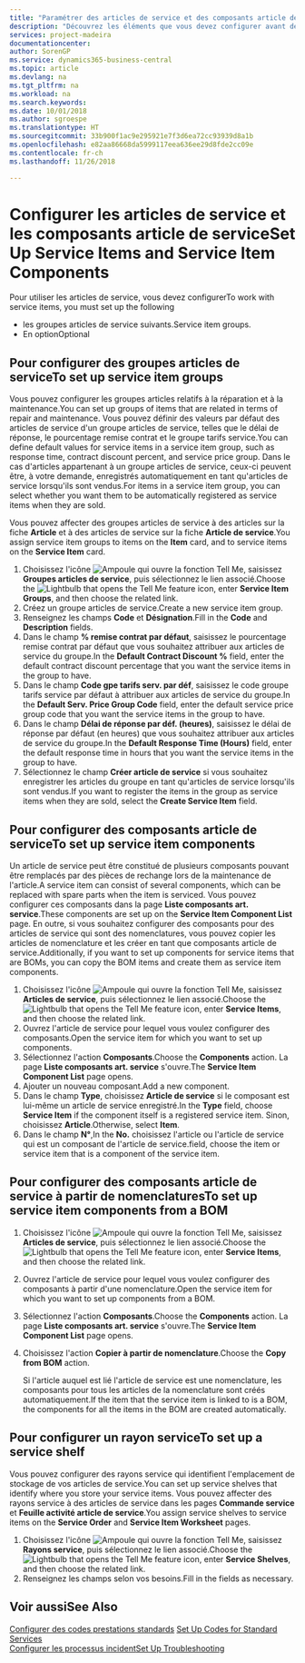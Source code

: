 ```yaml
---
title: "Paramétrer des articles de service et des composants article de service | Microsoft Docs"
description: "Découvrez les éléments que vous devez configurer avant de pouvoir utiliser des articles de service, notamment les valeurs par défaut telles que le délai de réponse, le pourcentage remise contrat et le groupe tarifs service."
services: project-madeira
documentationcenter: 
author: SorenGP
ms.service: dynamics365-business-central
ms.topic: article
ms.devlang: na
ms.tgt_pltfrm: na
ms.workload: na
ms.search.keywords: 
ms.date: 10/01/2018
ms.author: sgroespe
ms.translationtype: HT
ms.sourcegitcommit: 33b900f1ac9e295921e7f3d6ea72cc93939d8a1b
ms.openlocfilehash: e82aa86668da5999117eea636ee29d8fde2cc09e
ms.contentlocale: fr-ch
ms.lasthandoff: 11/26/2018

---
```

# <a name="set-up-service-items-and-service-item-components"></a><span data-ttu-id="f60f4-103">Configurer les articles de service et les composants article de service</span><span class="sxs-lookup"><span data-stu-id="f60f4-103">Set Up Service Items and Service Item Components</span></span>
<span data-ttu-id="f60f4-104">Pour utiliser les articles de service, vous devez configurer</span><span class="sxs-lookup"><span data-stu-id="f60f4-104">To work with service items, you must set up the following</span></span>

* <span data-ttu-id="f60f4-105">les groupes articles de service suivants.</span><span class="sxs-lookup"><span data-stu-id="f60f4-105">Service item groups.</span></span>
* <span data-ttu-id="f60f4-106">En option</span><span class="sxs-lookup"><span data-stu-id="f60f4-106">Optional</span></span>

## <a name="to-set-up-service-item-groups"></a><span data-ttu-id="f60f4-107">Pour configurer des groupes articles de service</span><span class="sxs-lookup"><span data-stu-id="f60f4-107">To set up service item groups</span></span>
<span data-ttu-id="f60f4-108">Vous pouvez configurer les groupes articles relatifs à la réparation et à la maintenance.</span><span class="sxs-lookup"><span data-stu-id="f60f4-108">You can set up groups of items that are related in terms of repair and maintenance.</span></span> <span data-ttu-id="f60f4-109">Vous pouvez définir des valeurs par défaut des articles de service d'un groupe articles de service, telles que le délai de réponse, le pourcentage remise contrat et le groupe tarifs service.</span><span class="sxs-lookup"><span data-stu-id="f60f4-109">You can define default values for service items in a service item group, such as response time, contract discount percent, and service price group.</span></span> <span data-ttu-id="f60f4-110">Dans le cas d'articles appartenant à un groupe articles de service, ceux-ci peuvent être, à votre demande, enregistrés automatiquement en tant qu'articles de service lorsqu'ils sont vendus.</span><span class="sxs-lookup"><span data-stu-id="f60f4-110">For items in a service item group, you can select whether you want them to be automatically registered as service items when they are sold.</span></span>  

<span data-ttu-id="f60f4-111">Vous pouvez affecter des groupes articles de service à des articles sur la fiche **Article** et à des articles de service sur la fiche **Article de service**.</span><span class="sxs-lookup"><span data-stu-id="f60f4-111">You assign service item groups to items on the **Item** card, and to service items on the **Service Item** card.</span></span>  

1. <span data-ttu-id="f60f4-112">Choisissez l'icône ![Ampoule qui ouvre la fonction Tell Me](media/ui-search/search_small.png "Dites-moi ce que vous voulez faire"), saisissez **Groupes articles de service**, puis sélectionnez le lien associé.</span><span class="sxs-lookup"><span data-stu-id="f60f4-112">Choose the ![Lightbulb that opens the Tell Me feature](media/ui-search/search_small.png "Tell me what you want to do") icon, enter **Service Item Groups**, and then choose the related link.</span></span>  
2. <span data-ttu-id="f60f4-113">Créez un groupe articles de service.</span><span class="sxs-lookup"><span data-stu-id="f60f4-113">Create a new service item group.</span></span>  
3. <span data-ttu-id="f60f4-114">Renseignez les champs **Code** et **Désignation**.</span><span class="sxs-lookup"><span data-stu-id="f60f4-114">Fill in the **Code** and **Description** fields.</span></span>  
4. <span data-ttu-id="f60f4-115">Dans le champ **% remise contrat par défaut**, saisissez le pourcentage remise contrat par défaut que vous souhaitez attribuer aux articles de service du groupe.</span><span class="sxs-lookup"><span data-stu-id="f60f4-115">In the **Default Contract Discount %** field, enter the default contract discount percentage that you want the service items in the group to have.</span></span>  
5. <span data-ttu-id="f60f4-116">Dans le champ **Code gpe tarifs serv. par déf**, saisissez le code groupe tarifs service par défaut à attribuer aux articles de service du groupe.</span><span class="sxs-lookup"><span data-stu-id="f60f4-116">In the **Default Serv. Price Group Code** field, enter the default service price group code that you want the service items in the group to have.</span></span>  
6. <span data-ttu-id="f60f4-117">Dans le champ **Délai de réponse par déf. (heures)**, saisissez le délai de réponse par défaut (en heures) que vous souhaitez attribuer aux articles de service du groupe.</span><span class="sxs-lookup"><span data-stu-id="f60f4-117">In the **Default Response Time (Hours)** field, enter the default response time in hours that you want the service items in the group to have.</span></span>  
7. <span data-ttu-id="f60f4-118">Sélectionnez le champ **Créer article de service** si vous souhaitez enregistrer les articles du groupe en tant qu'articles de service lorsqu'ils sont vendus.</span><span class="sxs-lookup"><span data-stu-id="f60f4-118">If you want to register the items in the group as service items when they are sold, select the **Create Service Item** field.</span></span>  

## <a name="to-set-up-service-item-components"></a><span data-ttu-id="f60f4-119">Pour configurer des composants article de service</span><span class="sxs-lookup"><span data-stu-id="f60f4-119">To set up service item components</span></span>
<span data-ttu-id="f60f4-120">Un article de service peut être constitué de plusieurs composants pouvant être remplacés par des pièces de rechange lors de la maintenance de l'article.</span><span class="sxs-lookup"><span data-stu-id="f60f4-120">A service item can consist of several components, which can be replaced with spare parts when the item is serviced.</span></span> <span data-ttu-id="f60f4-121">Vous pouvez configurer ces composants dans la page **Liste composants art. service**.</span><span class="sxs-lookup"><span data-stu-id="f60f4-121">These components are set up on the **Service Item Component List** page.</span></span> <span data-ttu-id="f60f4-122">En outre, si vous souhaitez configurer des composants pour des articles de service qui sont des nomenclatures, vous pouvez copier les articles de nomenclature et les créer en tant que composants article de service.</span><span class="sxs-lookup"><span data-stu-id="f60f4-122">Additionally, if you want to set up components for service items that are BOMs, you can copy the BOM items and create them as service item components.</span></span>

1. <span data-ttu-id="f60f4-123">Choisissez l'icône ![Ampoule qui ouvre la fonction Tell Me](media/ui-search/search_small.png "Dites-moi ce que vous voulez faire"), saisissez **Articles de service**, puis sélectionnez le lien associé.</span><span class="sxs-lookup"><span data-stu-id="f60f4-123">Choose the ![Lightbulb that opens the Tell Me feature](media/ui-search/search_small.png "Tell me what you want to do") icon, enter **Service Items**, and then choose the related link.</span></span>
2. <span data-ttu-id="f60f4-124">Ouvrez l'article de service pour lequel vous voulez configurer des composants.</span><span class="sxs-lookup"><span data-stu-id="f60f4-124">Open the service item for which you want to set up components.</span></span>  
3. <span data-ttu-id="f60f4-125">Sélectionnez l'action **Composants**.</span><span class="sxs-lookup"><span data-stu-id="f60f4-125">Choose the **Components** action.</span></span> <span data-ttu-id="f60f4-126">La page **Liste composants art. service** s'ouvre.</span><span class="sxs-lookup"><span data-stu-id="f60f4-126">The **Service Item Component List** page opens.</span></span>  
4. <span data-ttu-id="f60f4-127">Ajouter un nouveau composant.</span><span class="sxs-lookup"><span data-stu-id="f60f4-127">Add a new component.</span></span>  
5. <span data-ttu-id="f60f4-128">Dans le champ **Type**, choisissez **Article de service** si le composant est lui-même un article de service enregistré.</span><span class="sxs-lookup"><span data-stu-id="f60f4-128">In the **Type** field, choose **Service Item** if the component itself is a registered service item.</span></span> <span data-ttu-id="f60f4-129">Sinon, choisissez **Article**.</span><span class="sxs-lookup"><span data-stu-id="f60f4-129">Otherwise, select **Item**.</span></span>  
6. <span data-ttu-id="f60f4-130">Dans le champ **N°**,</span><span class="sxs-lookup"><span data-stu-id="f60f4-130">In the **No.**</span></span> <span data-ttu-id="f60f4-131">choisissez l'article ou l'article de service qui est un composant de l'article de service.</span><span class="sxs-lookup"><span data-stu-id="f60f4-131">field, choose the item or service item that is a component of the service item.</span></span>  

## <a name="to-set-up-service-item-components-from-a-bom"></a><span data-ttu-id="f60f4-132">Pour configurer des composants article de service à partir de nomenclatures</span><span class="sxs-lookup"><span data-stu-id="f60f4-132">To set up service item components from a BOM</span></span>
1.  <span data-ttu-id="f60f4-133">Choisissez l'icône ![Ampoule qui ouvre la fonction Tell Me](media/ui-search/search_small.png "Dites-moi ce que vous voulez faire"), saisissez **Articles de service**, puis sélectionnez le lien associé.</span><span class="sxs-lookup"><span data-stu-id="f60f4-133">Choose the ![Lightbulb that opens the Tell Me feature](media/ui-search/search_small.png "Tell me what you want to do") icon, enter **Service Items**, and then choose the related link.</span></span>  
2. <span data-ttu-id="f60f4-134">Ouvrez l'article de service pour lequel vous voulez configurer des composants à partir d'une nomenclature.</span><span class="sxs-lookup"><span data-stu-id="f60f4-134">Open the service item for which you want to set up components from a BOM.</span></span>  
3. <span data-ttu-id="f60f4-135">Sélectionnez l'action **Composants**.</span><span class="sxs-lookup"><span data-stu-id="f60f4-135">Choose the **Components** action.</span></span> <span data-ttu-id="f60f4-136">La page **Liste composants art. service** s'ouvre.</span><span class="sxs-lookup"><span data-stu-id="f60f4-136">The **Service Item Component List** page opens.</span></span>  
4. <span data-ttu-id="f60f4-137">Choisissez l'action **Copier à partir de nomenclature**.</span><span class="sxs-lookup"><span data-stu-id="f60f4-137">Choose the **Copy from BOM** action.</span></span>  

    <span data-ttu-id="f60f4-138">Si l'article auquel est lié l'article de service est une nomenclature, les composants pour tous les articles de la nomenclature sont créés automatiquement.</span><span class="sxs-lookup"><span data-stu-id="f60f4-138">If the item that the service item is linked to is a BOM, the components for all the items in the BOM are created automatically.</span></span>  

## <a name="to-set-up-a-service-shelf"></a><span data-ttu-id="f60f4-139">Pour configurer un rayon service</span><span class="sxs-lookup"><span data-stu-id="f60f4-139">To set up a service shelf</span></span>
<span data-ttu-id="f60f4-140">Vous pouvez configurer des rayons service qui identifient l'emplacement de stockage de vos articles de service.</span><span class="sxs-lookup"><span data-stu-id="f60f4-140">You can set up service shelves that identify where you store your service items.</span></span> <span data-ttu-id="f60f4-141">Vous pouvez affecter des rayons service à des articles de service dans les pages **Commande service** et **Feuille activité article de service**.</span><span class="sxs-lookup"><span data-stu-id="f60f4-141">You assign service shelves to service items on the **Service Order** and **Service Item Worksheet** pages.</span></span>  

1. <span data-ttu-id="f60f4-142">Choisissez l'icône ![Ampoule qui ouvre la fonction Tell Me](media/ui-search/search_small.png "Dites-moi ce que vous voulez faire"), saisissez **Rayons service**, puis sélectionnez le lien associé.</span><span class="sxs-lookup"><span data-stu-id="f60f4-142">Choose the ![Lightbulb that opens the Tell Me feature](media/ui-search/search_small.png "Tell me what you want to do") icon, enter **Service Shelves**, and then choose the related link.</span></span>
2. <span data-ttu-id="f60f4-143">Renseignez les champs selon vos besoins.</span><span class="sxs-lookup"><span data-stu-id="f60f4-143">Fill in the fields as necessary.</span></span>

## <a name="see-also"></a><span data-ttu-id="f60f4-144">Voir aussi</span><span class="sxs-lookup"><span data-stu-id="f60f4-144">See Also</span></span>
<span data-ttu-id="f60f4-145">[Configurer des codes prestations standards](service-how-setup-service-coding.md) </span><span class="sxs-lookup"><span data-stu-id="f60f4-145">[Set Up Codes for Standard Services](service-how-setup-service-coding.md) </span></span>  
[<span data-ttu-id="f60f4-146">Configurer les processus incident</span><span class="sxs-lookup"><span data-stu-id="f60f4-146">Set Up Troubleshooting</span></span>](service-how-setup-troubleshooting.md)

